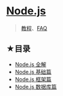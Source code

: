 # [Node.js](https://github.com/ppambler/nodejs)

> [教程](./resource.md)、[FAQ](./faq.md)

## ★目录

- [Node.js 全解](./01/README.md)
- [Node.js 基础篇](./02/README.md)
- [Node.js 框架篇](./03/README.md)
- [Node.js 数据库篇](./04/README.md)
